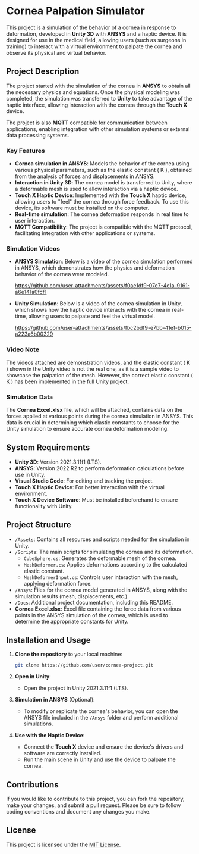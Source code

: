 
# Cornea Palpation Simulator

This project is a simulation of the behavior of a cornea in response to deformation, developed in **Unity 3D** with **ANSYS** and a haptic device. It is designed for use in the medical field, allowing users (such as surgeons in training) to interact with a virtual environment to palpate the cornea and observe its physical and virtual behavior.

## Project Description

The project started with the simulation of the cornea in **ANSYS** to obtain all the necessary physics and equations. Once the physical modeling was completed, the simulation was transferred to **Unity** to take advantage of the haptic interface, allowing interaction with the cornea through the **Touch X** device.

The project is also **MQTT** compatible for communication between applications, enabling integration with other simulation systems or external data processing systems.

### Key Features
- **Cornea simulation in ANSYS**: Models the behavior of the cornea using various physical parameters, such as the elastic constant \( K \), obtained from the analysis of forces and displacements in ANSYS.
- **Interaction in Unity 3D**: The cornea model is transferred to Unity, where a deformable mesh is used to allow interaction via a haptic device.
- **Touch X Haptic Device**: Implemented with the **Touch X** haptic device, allowing users to "feel" the cornea through force feedback. To use this device, its software must be installed on the computer.
- **Real-time simulation**: The cornea deformation responds in real time to user interaction.
- **MQTT Compatibility**: The project is compatible with the MQTT protocol, facilitating integration with other applications or systems.

### Simulation Videos

- **ANSYS Simulation**: Below is a video of the cornea simulation performed in ANSYS, which demonstrates how the physics and deformation behavior of the cornea were modeled.

  https://github.com/user-attachments/assets/f0ae1df9-07e7-4e1a-9161-a6e141a0fcf1

- **Unity Simulation**: Below is a video of the cornea simulation in Unity, which shows how the haptic device interacts with the cornea in real-time, allowing users to palpate and feel the virtual model.

  https://github.com/user-attachments/assets/fbc2bdf9-e7bb-41ef-b015-a223a6b00329

### Video Note
The videos attached are demonstration videos, and the elastic constant \( K \) shown in the Unity video is not the real one, as it is a sample video to showcase the palpation of the mesh. However, the correct elastic constant \( K \) has been implemented in the full Unity project.

### Simulation Data
The **Cornea Excel.xlsx** file, which will be attached, contains data on the forces applied at various points during the cornea simulation in ANSYS. This data is crucial in determining which elastic constants to choose for the Unity simulation to ensure accurate cornea deformation modeling.

## System Requirements

- **Unity 3D**: Version 2021.3.11f1 (LTS).
- **ANSYS**: Version 2022 R2 to perform deformation calculations before use in Unity.
- **Visual Studio Code**: For editing and tracking the project.
- **Touch X Haptic Device**: For better interaction with the virtual environment.
- **Touch X Device Software**: Must be installed beforehand to ensure functionality with Unity.

## Project Structure

- `/Assets`: Contains all resources and scripts needed for the simulation in Unity.
- `/Scripts`: The main scripts for simulating the cornea and its deformation.
    - `CubeSphere.cs`: Generates the deformable mesh of the cornea.
    - `MeshDeformer.cs`: Applies deformations according to the calculated elastic constant.
    - `MeshDeformerInput.cs`: Controls user interaction with the mesh, applying deformation force.
- `/Ansys`: Files for the cornea model generated in ANSYS, along with the simulation results (mesh, displacements, etc.).
- `/Docs`: Additional project documentation, including this README.
- **Cornea Excel.xlsx**: Excel file containing the force data from various points in the ANSYS simulation of the cornea, which is used to determine the appropriate constants for Unity.

## Installation and Usage

1. **Clone the repository** to your local machine:
   ```bash
   git clone https://github.com/user/cornea-project.git
   ```

2. **Open in Unity**:
   - Open the project in Unity 2021.3.11f1 (LTS).

3. **Simulation in ANSYS** (Optional):
   - To modify or replicate the cornea's behavior, you can open the ANSYS file included in the `/Ansys` folder and perform additional simulations.

4. **Use with the Haptic Device**:
   - Connect the **Touch X** device and ensure the device's drivers and software are correctly installed.
   - Run the main scene in Unity and use the device to palpate the cornea.

## Contributions

If you would like to contribute to this project, you can fork the repository, make your changes, and submit a pull request. Please be sure to follow coding conventions and document any changes you make.

## License

This project is licensed under the [MIT License](LICENSE).
